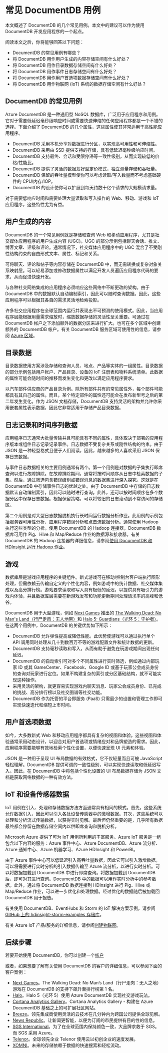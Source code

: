 <properties 
    pageTitle="常见 DocumentDB 用例 | Azure" 
    description="了解 DocumentDB 最常见的五个用例：用户生成的内容、事件日志记录、目录数据、用户首选项数据和物联网 (IoT)。" 
    services="documentdb" 
    authors="h0n" 
    manager="jhubbard" 
    editor="monicar" 
    documentationCenter=""/>

<tags 
    ms.service="documentdb" 
    ms.date="04/04/2016" 
    wacn.date="06/29/2016"/>

# 常见 DocumentDB 用例
本文概述了 DocumentDB 的几个常见用例。本文中的建议可以作为使用 DocumentDB 开发应用程序的一个起点。

阅读本文之后，你将能够回答以下问题：
 
- DocumentDB 的常见用例有哪些？
- 将 DocumentDB 用作用户生成的内容存储空间有什么好处？
- 将 DocumentDB 用作目录数据存储空间有什么好处？
- 将 DocumentDB 用作事件日志存储空间有什么好处？
- 将 DocumentDB 用作用户首选项数据存储空间有什么好处？
- 将 DocumentDB 用作物联网 (IoT) 系统的数据存储空间有什么好处？

## DocumentDB 的常见用例
Azure DocumentDB 是一种通用型 NoSQL 数据库，广泛用于应用程序和用例。它对于需要低延迟毫秒级响应时间或需要快速伸缩的任何应用程序都是一个不错的选择。下面介绍了 DocumentDB 的几个属性，这些属性使其非常适用于高性能应用程序。

- DocumentDB 采用本机分享对数据进行分区，以实现高可用性和可伸缩性。
- DocumentDB 采用由 SSD 提供支持的存储，具有低延迟毫秒级响应时间。
- DocumentDB 支持最终、会话和受限停滞等一致性级别，从而实现较低的价格/性能比。 
- DocumentDB 提供了灵活的数据友好型定价模式，独立测量存储和吞吐量。
- DocumentDB 保留的吞吐量模型使你可以考虑读取/写入数量而不考虑基础硬件的 CPU/内存/IOP。
- DocumentDB 的设计使你可以扩展到每天约数十亿个请求的大规模请求量。

对于需要低响应时间和需要处理大量读取和写入操作的 Web、移动、游戏和 IoT 应用程序，这些特性尤为有益。

## 用户生成的内容
DocumentDB 的一个常见用例就是存储和查询 Web 和移动应用程序，尤其是社交媒体应用程序的用户生成内容 (UGC)。UGC 的部分示例包括聊天会话、推文、博客文章、评级和评论。通常情况下，社交媒体应用程序中的 UGC 混合了不受刚性结构约束的自由形式文本、属性、标记和关系。

可将聊天、评论和帖子等内容存储在 DocumentDB 中，而无需转换或复杂对象关系映射层。可以轻易添加或修改数据属性以满足开发人员遍历应用程序代码的要求，从而促进快速开发。

与各种社交网络集成的应用程序必须响应这些网络中不断更改的架构。由于 DocumentDB 中的数据默认自动编制索引，因此可以随时查询数据。因此，这些应用程序可以根据其各自的需求灵活地检索投影。

许多社交应用程序在全球范围内运行并表现出不可预测的使用模式。因此，当应用程序层能根据用量需求缩放时，缩放数据存储的灵活性至关重要。可通过在 DocumentDB 帐户之下添加额外的数据分区来进行扩大。也可在多个区域中创建额外的 DocumentDB 帐户。有关 DocumentDB 服务区域可使用性的信息，请参阅 [Azure 区域](https://azure.microsoft.com/regions/#services)。

## 目录数据
目录数据使用方案涉及存储和查询人员、地点、产品等实体的一组属性。目录数据的部分示例包括用户帐户、产品目录、设备的 IoT 注册表和物料系统清单。此数据的属性可能会随时间的推移而发生变化和更改以满足应用程序要求。

以汽车部件供应商的产品目录为例。除所有部件共有的常见属性外，每个部件可能都具有其自己的属性。而且，某个特定部件的属性还可能会在发布新型号之后的第二年发生变化。作为 JSON 文档存储，DocumentDB 支持灵活的架构并允许你采用嵌套属性表示数据，因此它非常适用于存储产品目录数据。

## 日志记录和时间序列数据
应用程序日志通常大批量传输并且可能具有不同的属性，具体取决于部署的应用程序版本或组件日志记录记录事件。日志数据不受复杂关系或刚性结构的约束。由于 JSON 是一种轻型格式且便于人们阅读，因此，越来越多的人喜欢采用 JSON 保存日志数据。
   
与事件日志数据相关的主要用例通常有两个。第一个用例是对数据的子集执行即席查询以进行故障排除。在故障排除期间，通常将按时间顺序从日志中检索数据的子集。然后，通过筛选包含错误级别或错误消息的数据集进行深入探究。这就是在 DocumentDB 中存储事件日志的优越之处。由于 DocumentDB 中存储的日志数据默认自动编制索引，因此可以随时进行查询。此外，还可以按时间顺序在多个数据分区中保存日志数据。根据保留策略，可以将较旧的日志滚动到不常访问的存储区。

第二个用例是对大型日志数据脱机执行长时间运行数据分析作业。此用例的示例包括服务器可用性分析、应用程序错误分析和点击流数据分析。通常使用 Hadoop 执行这些类型的分析。使用 DocumentDB 的 Hadoop 连接器，DocumentDB 数据库可用作 Pig、Hive 和 Map/Reduce 作业的数据源和接收器。有关 DocumentDB 的 Hadoop 连接器的详细信息，请参阅[使用 DocumentDB 和 HDInsight 运行 Hadoop 作业](/documentation/articles/documentdb-run-hadoop-with-hdinsight)。

## 游戏
数据库层是游戏应用程序的关键组件。新式游戏可在移动/控制台客户端执行图形处理，但需依赖云传输自定义的个性化内容，例如游戏中的统计数据、社交媒体集成以及高分排行榜。游戏要求读取和写入具有极低的延迟，以提供具有吸引力的游戏内体验，并且数据库层需要在新游戏发布和功能更新期间处理请求率的高峰和低谷。

DocumentDB 用于大型游戏，例如 [Next Games](http://www.nextgames.com/) 推出的 [The Walking Dead: No Man's Land（行尸走肉：无人地带）](https://azure.microsoft.com//blog/the-walking-dead-no-mans-land-game-soars-to-1-with-azure-documentdb/)和 [Halo 5: Guardians（光环 5：守护者）](https://azure.microsoft.com/blog/how-halo-5-guardians-implemented-social-gameplay-using-azure-documentdb/)。在这两个用例中，DocumentDB 的关键优势如下所示：

- DocumentDB 允许弹性提高或降低性能。此优势使游戏可以通过执行单个 API 调用同时处理从几十到数百万不等的游戏配置文件和统计数据的更新。
- DocumentDB 支持毫秒读取和写入，从而有助于避免在玩游戏期间出现任何延迟。
- DocumentDB 的自动索引可对多个不同属性进行实时筛选，例如通过内部玩家 ID 或其 GameCenter、Facebook、Google ID 或基于玩家公会成员身份的查询对玩家进行定位。如果不构建复杂的索引或分区基础结构，就不可能实现这种操作。
- 采用灵活的架构，就更容易实现游戏内聊天消息、玩家公会成员身份、已完成的挑战、高分排行榜以及社交图谱等社交功能。
- DocumentDB 作为托管的平台即服务 (PaaS) 只需最少的设置和管理工作即可实现快速迭代和缩短上市时间。


## 用户首选项数据
如今，大多数新式 Web 和移动应用程序都具有复杂的视图和体验。这些视图和体验通常采用动态设计，以迎合对用户首选项或情绪应对和品牌塑造的需求。因此，应用程序需要能够有效地检索个性化设置，以便快速呈现 UI 元素和体验。

JSON 是一种用于呈现 UI 布局数据的有效格式，它不仅轻量而且可被 JavaScript 轻松理解。DocumentDB 提供可调的一致性级别，可以实现快速读取和低延迟写入。因此，在 DocumentDB 中将包括个性化设置的 UI 布局数据存储为 JSON 文档是获取网络数据的一种有效方法。

## IoT 和设备传感器数据
IoT 用例在引入、处理和存储数据方法方面通常具有相同的模式。首先，这些系统允许数据引入，因此可以引入各处设备传感器中的激增数据。其次，这些系统可以处理和分析流式传输数据，以获得实时见解。最后但仍然重要的是，几乎所有数据最终都会停留在数据存储空间内以供即席查询和脱机分析。

Microsoft Azure 提供了可为 IoT 用例所利用的丰富服务。Azure IoT 服务是一组包含以下内容的服务：Azure 事件中心、Azure DocumentDB、Azure 流分析、Azure 通知中心、Azure 机器学习、Azure HDInsight 和 PowerBI。

由于 Azure 事件中心可以低延迟引入高吞吐量数据，因此它可以引入激增数据。可以将需要进行实时分析的引入数据传输至 Azure 流分析，以进行实时分析。可以将数据加载到 DocumentDB 中进行即席查询。将数据加载到 DocumentDB 后，即可对其进行查询。DocumentDB 中的数据可以用作实时分析中的参考数据。此外，通过将 DocumentDB 数据连接到 HDInsight 进行 Pig、Hive 或 Map/Reduce 作业，可以进一步优化和处理数据。经过优化的数据随后被加载回 DocumentDB 用于报告。

有关使用 DocumentDB、EventHubs 和 Storm 的 IoT 解决方案示例，请参阅 [GitHub 上的 hdinsight-storm-examples 存储库](https://github.com/hdinsight/hdinsight-storm-examples/)。

有关 Azure IoT 产品/服务的详细信息，请参阅[创建物联网](http://www.microsoft.com/zh-cn/server-cloud/internet-of-things.aspx)。

## 后续步骤
 
若要开始使用 DocumentDB，你可以创建一个[帐户](https://www.azure.cn/pricing/free-trial/)

或者，如果想要了解有关使用 DocumentDB 的客户的详细信息，可以参阅下面的客户案例：

- [Next Games](https://azure.microsoft.com//blog/the-walking-dead-no-mans-land-game-soars-to-1-with-azure-documentdb/)。The Walking Dead: No Man’s Land（行尸走肉：无人之地）游戏在 DocumentDB 的支持下飙升至排行榜第 1 名。
- [Halo](https://azure.microsoft.com/blog/how-halo-5-guardians-implemented-social-gameplay-using-azure-documentdb/)。Halo 5（光环 5）使用 Azure DocumentDB 实现社交游戏玩法。
- [Cortana Analytics Gallery](https://azure.microsoft.com/blog/cortana-analytics-gallery-a-scalable-community-site-built-on-azure-documentdb/)。Cortana Analytics Gallery - 构建在 Azure DocumentDB 基础之上的可扩展社区网站。
- [Breeze](https://customers.microsoft.com/Pages/CustomerStory.aspx?recid=18602)。领先集成商使用灵活的云技术在几分钟内为跨国公司提供全球见解。
- [News Republic](https://customers.microsoft.com/Pages/CustomerStory.aspx?recid=18639)。让新闻更智能，以便为订阅的市民提供有目的性的信息。 
- [SGS International](https://customers.microsoft.com/Pages/CustomerStory.aspx?recid=18653)。为了在全球范围内保持颜色一致，大品牌求救于 SGS。而 SGS 采用 Azure。
- [Telenor](https://customers.microsoft.com/Pages/CustomerStory.aspx?recid=18608)。全球领先企业 Telenor 使用云以初创企业的速度发展。 
- [XOMNI](https://customers.microsoft.com/Pages/CustomerStory.aspx?recid=18667)。未来的存储依赖于数据的快速搜索和轻松流动。

<!---HONumber=Mooncake_0425_2016-->